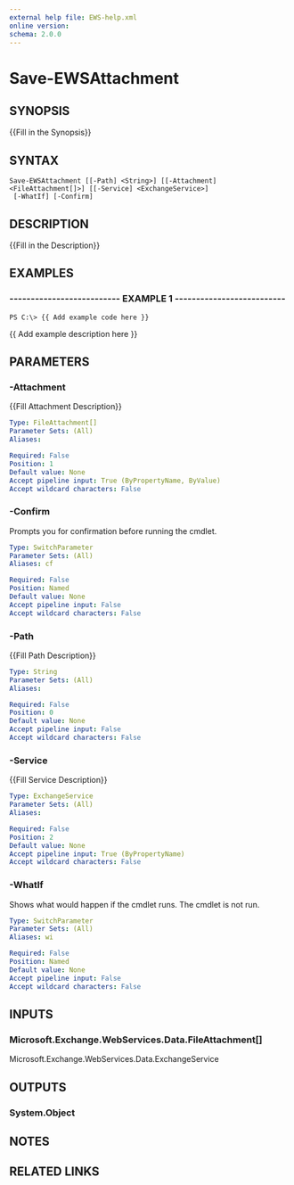 ```yaml
---
external help file: EWS-help.xml
online version: 
schema: 2.0.0
---
```


# Save-EWSAttachment

## SYNOPSIS
{{Fill in the Synopsis}}

## SYNTAX

```
Save-EWSAttachment [[-Path] <String>] [[-Attachment] <FileAttachment[]>] [[-Service] <ExchangeService>]
 [-WhatIf] [-Confirm]
```

## DESCRIPTION
{{Fill in the Description}}

## EXAMPLES

### -------------------------- EXAMPLE 1 --------------------------
```
PS C:\> {{ Add example code here }}
```

{{ Add example description here }}

## PARAMETERS

### -Attachment
{{Fill Attachment Description}}

```yaml
Type: FileAttachment[]
Parameter Sets: (All)
Aliases: 

Required: False
Position: 1
Default value: None
Accept pipeline input: True (ByPropertyName, ByValue)
Accept wildcard characters: False
```

### -Confirm
Prompts you for confirmation before running the cmdlet.

```yaml
Type: SwitchParameter
Parameter Sets: (All)
Aliases: cf

Required: False
Position: Named
Default value: None
Accept pipeline input: False
Accept wildcard characters: False
```

### -Path
{{Fill Path Description}}

```yaml
Type: String
Parameter Sets: (All)
Aliases: 

Required: False
Position: 0
Default value: None
Accept pipeline input: False
Accept wildcard characters: False
```

### -Service
{{Fill Service Description}}

```yaml
Type: ExchangeService
Parameter Sets: (All)
Aliases: 

Required: False
Position: 2
Default value: None
Accept pipeline input: True (ByPropertyName)
Accept wildcard characters: False
```

### -WhatIf
Shows what would happen if the cmdlet runs.
The cmdlet is not run.

```yaml
Type: SwitchParameter
Parameter Sets: (All)
Aliases: wi

Required: False
Position: Named
Default value: None
Accept pipeline input: False
Accept wildcard characters: False
```

## INPUTS

### Microsoft.Exchange.WebServices.Data.FileAttachment[]
Microsoft.Exchange.WebServices.Data.ExchangeService


## OUTPUTS

### System.Object

## NOTES

## RELATED LINKS

